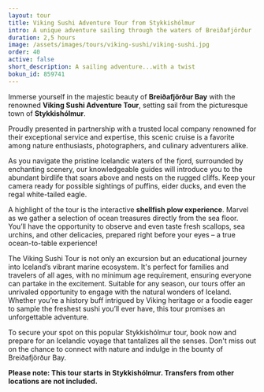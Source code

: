 ```yaml
---
layout: tour
title: Viking Sushi Adventure Tour from Stykkishólmur
intro: A unique adventure sailing through the waters of Breiðafjörður
duration: 2,5 hours
image: /assets/images/tours/viking-sushi/viking-sushi.jpg
order: 40
active: false
short_description: A sailing adventure...with a twist 
bokun_id: 859741
---
```


Immerse yourself in the majestic beauty of **Breiðafjörður Bay** with the renowned **Viking Sushi Adventure Tour**, setting sail from the picturesque town of **Stykkishólmur**.

Proudly presented in partnership with a trusted local company renowned for their exceptional service and expertise, this scenic cruise is a favorite among nature enthusiasts, photographers, and culinary adventurers alike.

As you navigate the pristine Icelandic waters of the fjord, surrounded by enchanting scenery, our knowledgeable guides will introduce you to the abundant birdlife that soars above and nests on the rugged cliffs. Keep your camera ready for possible sightings of puffins, eider ducks, and even the regal white-tailed eagle.

A highlight of the tour is the interactive **shellfish plow experience**. Marvel as we gather a selection of ocean treasures directly from the sea floor. You’ll have the opportunity to observe and even taste fresh scallops, sea urchins, and other delicacies, prepared right before your eyes – a true ocean-to-table experience!

The Viking Sushi Tour is not only an excursion but an educational journey into Iceland’s vibrant marine ecosystem. It's perfect for families and travelers of all ages, with no minimum age requirement, ensuring everyone can partake in the excitement.
Suitable for any season, our tours offer an unrivaled opportunity to engage with the natural wonders of Iceland. Whether you’re a history buff intrigued by Viking heritage or a foodie eager to sample the freshest sushi you’ll ever have, this tour promises an unforgettable adventure.

To secure your spot on this popular Stykkishólmur tour, book now and prepare for an Icelandic voyage that tantalizes all the senses. Don't miss out on the chance to connect with nature and indulge in the bounty of Breiðafjörður Bay.

**Please note: This tour starts in Stykkishólmur. Transfers from other locations are not included.**